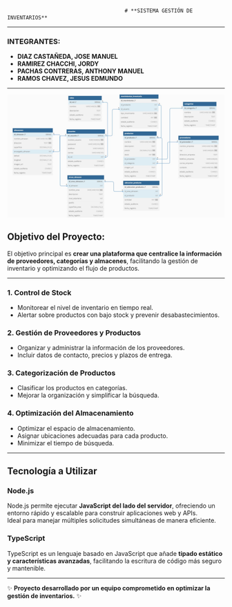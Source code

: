                                           # **SISTEMA GESTIÓN DE INVENTARIOS**

---

### **INTEGRANTES:**

- **DIAZ CASTAÑEDA, JOSE MANUEL**  
- **RAMIREZ CHACCHI, JORDY**  
- **PACHAS CONTRERAS, ANTHONY MANUEL**  
- **RAMOS CHAVEZ, JESUS EDMUNDO**  

---
![Image Alt](https://github.com/AnthonyPc26/gestion_inventarios/blob/590c4b54358d1415c9561287187646b7cae9c0eb/FotoBD.jpg)
## **Objetivo del Proyecto:**

El objetivo principal es **crear una plataforma que centralice la información de proveedores, categorías y almacenes**, facilitando la gestión de inventario y optimizando el flujo de productos.

---

### **1. Control de Stock**  
- Monitorear el nivel de inventario en tiempo real.  
- Alertar sobre productos con bajo stock y prevenir desabastecimientos.

### **2. Gestión de Proveedores y Productos**  
- Organizar y administrar la información de los proveedores.  
- Incluir datos de contacto, precios y plazos de entrega.

### **3. Categorización de Productos**  
- Clasificar los productos en categorías.  
- Mejorar la organización y simplificar la búsqueda.

### **4. Optimización del Almacenamiento**  
- Optimizar el espacio de almacenamiento.  
- Asignar ubicaciones adecuadas para cada producto.  
- Minimizar el tiempo de búsqueda.

---

## **Tecnología a Utilizar**

### **Node.js**  
Node.js permite ejecutar **JavaScript del lado del servidor**, ofreciendo un entorno rápido y escalable para construir aplicaciones web y APIs.  
Ideal para manejar múltiples solicitudes simultáneas de manera eficiente.

### **TypeScript**  
TypeScript es un lenguaje basado en JavaScript que añade **tipado estático y características avanzadas**, facilitando la escritura de código más seguro y mantenible.

---

✨ **Proyecto desarrollado por un equipo comprometido en optimizar la gestión de inventarios.** ✨


